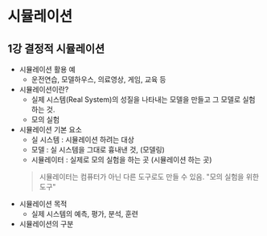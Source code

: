 # 시뮬레이션
## 1강 결정적 시뮬레이션
- 시뮬레이션 활용 예
  - 운전연습, 모델하우스, 의료영상, 게임, 교육 등
- 시뮬레이션이란?
  - 실제 시스템(Real System)의 성질을 나타내는 모델을 만들고 그 모델로 실험하는 것.
  - 모의 실험
- 시뮬레이션 기본 요소
  - 실 시스템 : 시뮬레이션 하려는 대상 
  - 모델 : 실 시스템을 그대로 흉내낸 것, (모델링)
  - 시뮬레이터 : 실제로 모의 실험을 하는 곳 (시뮬레이션 하는 곳)
  > 시뮬레이터는 컴퓨터가 아닌 다른 도구로도 만들 수 있음. "모의 실험을 위한 도구"
- 시뮬레이션 목적
  - 실제 시스템의 예측, 평가, 분석, 훈련
- 시뮬레이션의 구분
